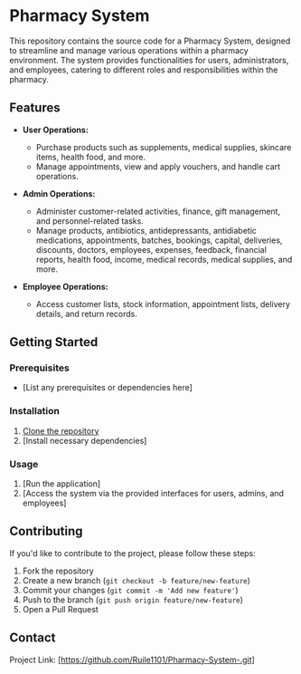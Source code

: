 # Pharmacy System

This repository contains the source code for a Pharmacy System, designed to streamline and manage various operations within a pharmacy environment. The system provides functionalities for users, administrators, and employees, catering to different roles and responsibilities within the pharmacy.

## Features

- **User Operations:**
  - Purchase products such as supplements, medical supplies, skincare items, health food, and more.
  - Manage appointments, view and apply vouchers, and handle cart operations.

- **Admin Operations:**
  - Administer customer-related activities, finance, gift management, and personnel-related tasks.
  - Manage products, antibiotics, antidepressants, antidiabetic medications, appointments, batches, bookings, capital, deliveries, discounts, doctors, employees, expenses, feedback, financial reports, health food, income, medical records, medical supplies, and more.

- **Employee Operations:**
  - Access customer lists, stock information, appointment lists, delivery details, and return records.

## Getting Started

### Prerequisites

- [List any prerequisites or dependencies here]

### Installation

1. [Clone the repository](#)
2. [Install necessary dependencies]

### Usage

1. [Run the application]
2. [Access the system via the provided interfaces for users, admins, and employees]

## Contributing

If you'd like to contribute to the project, please follow these steps:

1. Fork the repository
2. Create a new branch (`git checkout -b feature/new-feature`)
3. Commit your changes (`git commit -m 'Add new feature'`)
4. Push to the branch (`git push origin feature/new-feature`)
5. Open a Pull Request

## Contact

Project Link: [https://github.com/Ruile1101/Pharmacy-System-.git]
